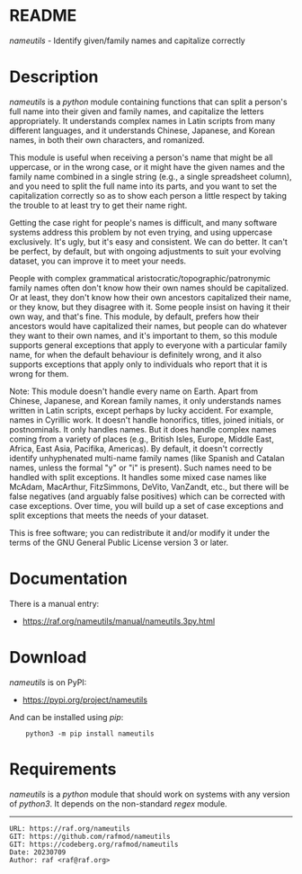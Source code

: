 # README

*nameutils* - Identify given/family names and capitalize correctly

# Description

*nameutils* is a *python* module containing functions that can split a
person's full name into their given and family names, and capitalize the
letters appropriately. It understands complex names in Latin scripts from
many different languages, and it understands Chinese, Japanese, and Korean
names, in both their own characters, and romanized.

This module is useful when receiving a person's name that might be all
uppercase, or in the wrong case, or it might have the given names and the
family name combined in a single string (e.g., a single spreadsheet column),
and you need to split the full name into its parts, and you want to set the
capitalization correctly so as to show each person a little respect by
taking the trouble to at least try to get their name right.

Getting the case right for people's names is difficult, and many software
systems address this problem by not even trying, and using uppercase
exclusively. It's ugly, but it's easy and consistent. We can do better. It
can't be perfect, by default, but with ongoing adjustments to suit your
evolving dataset, you can improve it to meet your needs.

People with complex grammatical aristocratic/topographic/patronymic family
names often don't know how their own names should be capitalized. Or at
least, they don't know how their own ancestors capitalized their name, or
they know, but they disagree with it. Some people insist on having it their
own way, and that's fine. This module, by default, prefers how their
ancestors would have capitalized their names, but people can do whatever
they want to their own names, and it's important to them, so this module
supports general exceptions that apply to everyone with a particular family
name, for when the default behaviour is definitely wrong, and it also
supports exceptions that apply only to individuals who report that it is
wrong for them.

Note: This module doesn't handle every name on Earth. Apart from Chinese,
Japanese, and Korean family names, it only understands names written in
Latin scripts, except perhaps by lucky accident. For example, names in
Cyrillic work. It doesn't handle honorifics, titles, joined initials, or
postnominals. It only handles names. But it does handle complex names coming
from a variety of places (e.g., British Isles, Europe, Middle East, Africa,
East Asia, Pacifika, Americas). By default, it doesn't correctly identify
unhyphenated multi-name family names (like Spanish and Catalan names, unless
the formal "y" or "i" is present). Such names need to be handled with split
exceptions. It handles some mixed case names like McAdam, MacArthur,
FitzSimmons, DeVito, VanZandt, etc., but there will be false negatives (and
arguably false positives) which can be corrected with case exceptions. Over
time, you will build up a set of case exceptions and split exceptions that
meets the needs of your dataset.

This is free software; you can redistribute it and/or modify it under the
terms of the GNU General Public License version 3 or later.

# Documentation

There is a manual entry:

- <https://raf.org/nameutils/manual/nameutils.3py.html>

# Download

*nameutils* is on PyPI:

- <https://pypi.org/project/nameutils>

And can be installed using *pip*:

        python3 -m pip install nameutils

# Requirements

*nameutils* is a *python* module that should work on systems with any
version of *python3*. It depends on the non-standard *regex* module.

--------------------------------------------------------------------------------

    URL: https://raf.org/nameutils
    GIT: https://github.com/rafmod/nameutils
    GIT: https://codeberg.org/rafmod/nameutils
    Date: 20230709
    Author: raf <raf@raf.org>

